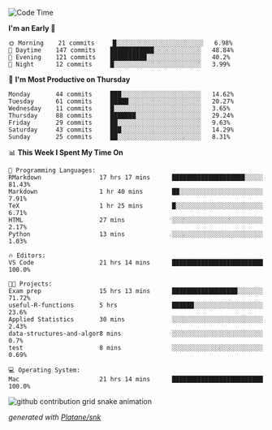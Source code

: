 <!--START_SECTION:waka-->
![Code Time](http://img.shields.io/badge/Code%20Time-109%20hrs%2034%20mins-blue)

**I'm an Early 🐤** 

```text
🌞 Morning    21 commits     █░░░░░░░░░░░░░░░░░░░░░░░░   6.98% 
🌆 Daytime    147 commits    ████████████░░░░░░░░░░░░░   48.84% 
🌃 Evening    121 commits    ██████████░░░░░░░░░░░░░░░   40.2% 
🌙 Night      12 commits     █░░░░░░░░░░░░░░░░░░░░░░░░   3.99%

```
📅 **I'm Most Productive on Thursday** 

```text
Monday       44 commits     ███░░░░░░░░░░░░░░░░░░░░░░   14.62% 
Tuesday      61 commits     █████░░░░░░░░░░░░░░░░░░░░   20.27% 
Wednesday    11 commits     █░░░░░░░░░░░░░░░░░░░░░░░░   3.65% 
Thursday     88 commits     ███████░░░░░░░░░░░░░░░░░░   29.24% 
Friday       29 commits     ██░░░░░░░░░░░░░░░░░░░░░░░   9.63% 
Saturday     43 commits     ███░░░░░░░░░░░░░░░░░░░░░░   14.29% 
Sunday       25 commits     ██░░░░░░░░░░░░░░░░░░░░░░░   8.31%

```


📊 **This Week I Spent My Time On** 

```text
💬 Programming Languages: 
RMarkdown                17 hrs 17 mins      ████████████████████░░░░░   81.43% 
Markdown                 1 hr 40 mins        ██░░░░░░░░░░░░░░░░░░░░░░░   7.91% 
TeX                      1 hr 25 mins        █░░░░░░░░░░░░░░░░░░░░░░░░   6.71% 
HTML                     27 mins             ░░░░░░░░░░░░░░░░░░░░░░░░░   2.17% 
Python                   13 mins             ░░░░░░░░░░░░░░░░░░░░░░░░░   1.03%

🔥 Editors: 
VS Code                  21 hrs 14 mins      █████████████████████████   100.0%

🐱‍💻 Projects: 
Exam prep                15 hrs 13 mins      ██████████████████░░░░░░░   71.72% 
useful-R-functions       5 hrs               ██████░░░░░░░░░░░░░░░░░░░   23.6% 
Applied Statistics       30 mins             ░░░░░░░░░░░░░░░░░░░░░░░░░   2.43% 
data-structures-and-algor8 mins              ░░░░░░░░░░░░░░░░░░░░░░░░░   0.7% 
test                     8 mins              ░░░░░░░░░░░░░░░░░░░░░░░░░   0.69%

💻 Operating System: 
Mac                      21 hrs 14 mins      █████████████████████████   100.0%

```


<!--END_SECTION:waka-->


<!--Snake Game-->
![github contribution grid snake animation](https://raw.githubusercontent.com/viggo-gascou/viggo-gascou/output/github-contribution-grid-snake.svg)

_generated with [Platane/snk](https://github.com/Platane/snk)_
<!--Snake Game-->

